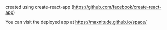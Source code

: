 created using create-react-app (https://github.com/facebook/create-react-app)

You can visit the deployed app at https://maxnitude.github.io/space/






